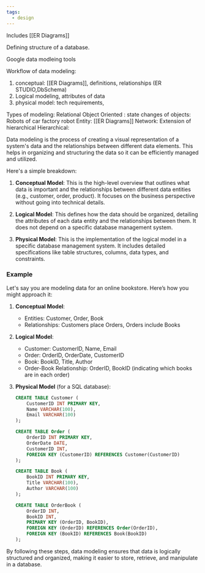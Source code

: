 ```yaml
---
tags:
  - design
---
```



Includes [[ER Diagrams]]

Defining structure of a database.

Google data modleing tools

Workflow of data modeling:
1. conceptual: [[ER Diagrams]], definitions, relationships (ER STUDIO,DbSchema)
2. Logical modeling, attributes of data
3. physical model: tech requirements, 

Types of modeling:
Relational
Object Oriented : state changes of objects: Robots of car factory robot
Entity: [[ER Diagrams]]
Network: Extension of hierarchical
Hierarchical: 


Data modeling is the process of creating a visual representation of a system's data and the relationships between different data elements. This helps in organizing and structuring the data so it can be efficiently managed and utilized.

Here's a simple breakdown:

1. **Conceptual Model**: This is the high-level overview that outlines what data is important and the relationships between different data entities (e.g., customer, order, product). It focuses on the business perspective without going into technical details.

2. **Logical Model**: This defines how the data should be organized, detailing the attributes of each data entity and the relationships between them. It does not depend on a specific database management system.

3. **Physical Model**: This is the implementation of the logical model in a specific database management system. It includes detailed specifications like table structures, columns, data types, and constraints.

### Example

Let's say you are modeling data for an online bookstore. Here’s how you might approach it:

1. **Conceptual Model**:
   - Entities: Customer, Order, Book
   - Relationships: Customers place Orders, Orders include Books

2. **Logical Model**:
   - Customer: CustomerID, Name, Email
   - Order: OrderID, OrderDate, CustomerID
   - Book: BookID, Title, Author
   - Order-Book Relationship: OrderID, BookID (indicating which books are in each order)

3. **Physical Model** (for a SQL database):
   ```sql
   CREATE TABLE Customer (
       CustomerID INT PRIMARY KEY,
       Name VARCHAR(100),
       Email VARCHAR(100)
   );

   CREATE TABLE Order (
       OrderID INT PRIMARY KEY,
       OrderDate DATE,
       CustomerID INT,
       FOREIGN KEY (CustomerID) REFERENCES Customer(CustomerID)
   );

   CREATE TABLE Book (
       BookID INT PRIMARY KEY,
       Title VARCHAR(100),
       Author VARCHAR(100)
   );

   CREATE TABLE OrderBook (
       OrderID INT,
       BookID INT,
       PRIMARY KEY (OrderID, BookID),
       FOREIGN KEY (OrderID) REFERENCES Order(OrderID),
       FOREIGN KEY (BookID) REFERENCES Book(BookID)
   );
   ```

By following these steps, data modeling ensures that data is logically structured and organized, making it easier to store, retrieve, and manipulate in a database.